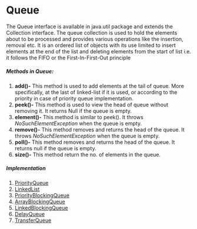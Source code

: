 # Queue

The Queue interface is available in java.util package and extends the Collection interface. The queue collection is used to hold the elements about to be processed and provides various operations like the insertion, removal etc. It is an ordered list of objects with its use limited to insert elements at the end of the list and deleting elements from the start of list i.e. it follows the FIFO or the First-In-First-Out principle

##### **Methods in Queue:**

1. **add()-** This method is used to add elements at the tail of queue. More specifically, at the last of linked-list if it is used, or according to the priority in case of priority queue implementation.
2. **peek()-** This method is used to view the head of queue without removing it. It returns Null if the queue is empty.
3. **element()-** This method is similar to peek(). It throws *NoSuchElementException* when the queue is empty.
4. **remove()-** This method removes and returns the head of the queue. It throws *NoSuchElementException* when the queue is empty.
5. **poll()-** This method removes and returns the head of the queue. It returns null if the queue is empty.
6. **size()-** This method return the no. of elements in the queue.



##### Implementation

1. [PriorityQueue](PriorityQueue.md)
2. [LinkedList](/List/LinkedList.md)
3. [PriorityBlockingQueue](PriorityBlockingQueue.md)
4. [ArrayBlockingQueue](ArrayBlockingQueue.md)
5. [LinkedBlockingQueue](LinkedBlockingQueue.md)
6. [DelayQueue](DelayQueue.md)
7. [TransferQueue](TransferQueue.md)